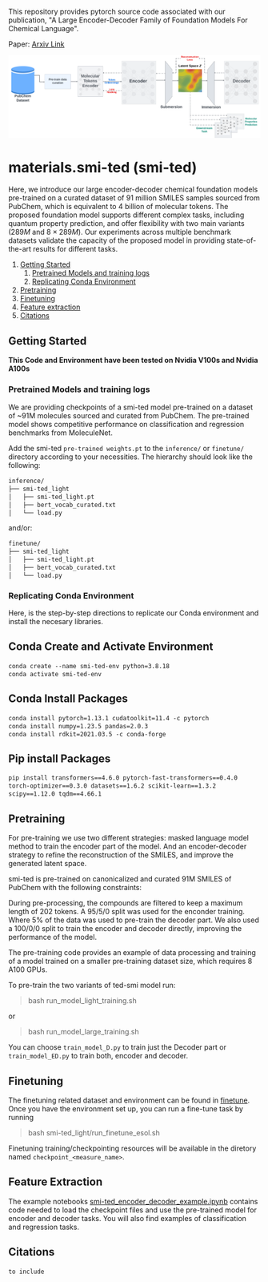 This repository provides pytorch source code associated with our publication, "A Large Encoder-Decoder Family of Foundation Models For Chemical Language".

Paper: [Arxiv Link]()

![ted-smi](images/smi-ted.png)

# materials.smi-ted (smi-ted)

Here, we introduce our large encoder-decoder chemical foundation models pre-trained on a curated dataset of 91 million SMILES samples sourced from PubChem, which is equivalent to 4 billion of molecular tokens. The proposed foundation model supports different complex tasks, including quantum property prediction, and offer flexibility with two main variants ($289M$ and $8\times289M$). Our experiments across multiple benchmark datasets validate the capacity of the proposed model in providing state-of-the-art results for different tasks.

1. [Getting Started](#getting-started)
    1. [Pretrained Models and training logs](#pretrained-models-and-training-logs)
    2. [Replicating Conda Environment](#replicating-conda-environment)
2. [Pretraining](#pretraining)
3. [Finetuning](#finetuning)
4. [Feature extraction](#feature-extraction)
5. [Citations](#citatiobs)


## Getting Started

**This Code and Environment have been tested on Nvidia V100s and Nvidia A100s**

### Pretrained Models and training logs
We are providing checkpoints of a smi-ted model pre-trained on a dataset of ~91M molecules sourced and curated from PubChem. The pre-trained model shows competitive performance on classification and regression benchmarks from MoleculeNet.

Add the smi-ted `pre-trained weights.pt` to the `inference/` or `finetune/` directory according to your necessities.
The hierarchy should look like the following:

```
inference/
├── smi-ted_light
│   ├── smi-ted_light.pt
│   ├── bert_vocab_curated.txt
│   └── load.py
```
and/or:

```
finetune/
├── smi-ted_light
│   ├── smi-ted_light.pt
│   ├── bert_vocab_curated.txt
│   └── load.py
```

### Replicating Conda Environment

Here, is the step-by-step directions to replicate our Conda environment and install the necesary libraries.

## Conda Create and Activate Environment
```
conda create --name smi-ted-env python=3.8.18
conda activate smi-ted-env
```

## Conda Install Packages
```
conda install pytorch=1.13.1 cudatoolkit=11.4 -c pytorch
conda install numpy=1.23.5 pandas=2.0.3
conda install rdkit=2021.03.5 -c conda-forge
```

## Pip install Packages
```
pip install transformers==4.6.0 pytorch-fast-transformers==0.4.0 torch-optimizer==0.3.0 datasets==1.6.2 scikit-learn==1.3.2 scipy==1.12.0 tqdm==4.66.1
```
## Pretraining
For pre-training we use two different strategies: masked language model method to train the encoder part of the model. And an encoder-decoder strategy to refine the reconstruction of the SMILES, and improve the generated latent space.

smi-ted is pre-trained on canonicalized and curated 91M SMILES of PubChem with the following constraints:

During pre-processing, the compounds are filtered to keep a maximum length of 202 tokens. A 95/5/0 split was used for the enconder training. Where 5\% of the data was used to pre-train the decoder part. We also used a 100/0/0 split to train the encoder and decoder directly, improving the performance of the model. 

The pre-training code provides an example of data processing and training of a model trained on a smaller pre-training dataset size, which requires 8 A100 GPUs.

To pre-train the two variants of ted-smi model run:

> bash run_model_light_training.sh

or 

> bash run_model_large_training.sh

You can choose `train_model_D.py` to train just the Decoder part or `train_model_ED.py` to train both, encoder and decoder.

## Finetuning

The finetuning related dataset and environment can be found in [finetune](finetune/). Once you have the environment set up, you can run a fine-tune task by running

> bash smi-ted_light/run_finetune_esol.sh

Finetuning training/checkpointing resources will be available in the diretory named ```checkpoint_<measure_name>```. 

## Feature Extraction

The example notebooks [smi-ted_encoder_decoder_example.ipynb](notebooks/smi-ted_encoder_decoder_example.ipynb) contains code needed to load the checkpoint files and use the pre-trained model for encoder and decoder tasks. You will also find examples of classification and regression tasks.

## Citations
```
to include
```